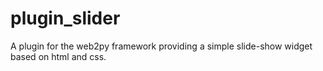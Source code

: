 plugin_slider
=============

A plugin for the web2py framework providing a simple slide-show widget based on html and css. 
